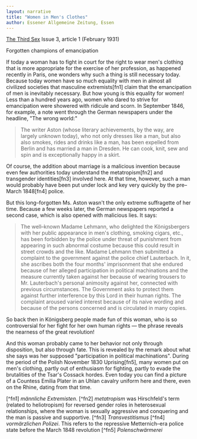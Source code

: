 ```yaml
---
layout: narrative
title: "Women in Men's Clothes"
author: Essener Allgemeine Zeitung, Essen
---
```


[The Third Sex](/das-dritte-geschlecht/) Issue 3, article 1 (February 1931)

Forgotten champions of emancipation

If today a woman has to fight in court for the right to wear men's clothing that is more appropriate for the exercise of her profession, as happened recently in Paris, one wonders why such a thing is still necessary today. Because today women have so much equality with men in almost all civilized societies that masculine extremists[fn1] claim that the emancipation of men is inevitably necessary. But how young is this equality for women! Less than a hundred years ago, women who dared to strive for emancipation were showered with ridicule and scorn. In September 1846, for example, a note went through the German newspapers under the headline, "The wrong world:"

> The writer Aston (whose literary achievements, by the way, are largely unknown today), who not only dresses like a man, but also also smokes, rides and drinks like a man, has been expelled from Berlin and has married a man in Dresden. He can cook, knit, sew and spin and is exceptionally happy in a skirt.

Of course, the addition about marriage is a malicious invention because even few authorities today understand the metatropism[fn2] and transgender identities[fn3] involved here. At that time, however, such a man would probably have been put under lock and key very quickly by the pre&ndash;March 1848[fn4] police. 

But this long&ndash;forgotten Ms. Aston wasn't the only extreme suffragette of her time. Because a few weeks later, the German newspapers reported a second case, which is also opened with malicious lies. It says:

> The well&ndash;known Madame Lehmann, who delighted the Königsbergers with her public appearance in men's clothing, smoking cigars, etc., has been forbidden by the police under threat of punishment from appearing in such abnormal costume because this could result in street crowds and the like. Madame Lehmann then submitted a complaint to the government against the police chief Lauterbach. In it, she ascribes both the four months' imprisonment that she endured because of her alleged participation in political machinations and the measure currently taken against her because of wearing trousers to Mr. Lauterbach's personal animosity against her, connected with previous circumstances. The Government asks to protect them against further interference by this Lord in their human rights. The complaint aroused varied interest because of its naive wording and because of the persons concerned and is circulated in many copies.

So back then in Königsberg people made fun of this woman, who is so controversial for her fight for her own human rights &mdash; the phrase reveals the nearness of the great revolution!

And this woman probably came to her behavior not only through disposition, but also through fate. This is revealed by the remark about what she says was her supposed "participation in political machinations". During the period of the Polish November 1830 Uprising[fn5], many women put on men's clothing, partly out of enthusiasm for fighting, partly to evade the brutalities of the Tsar's Cossack hordes. Even today you can find a picture of a Countess Emilia Plater in an Uhlan cavalry uniform here and there, even on the Rhine, dating from that time. 

[^fn1] _männliche Extremisten_. 
[^fn2] _metatropism_ was Hirschfeld's term (related to heliotropism) for reversed gender roles in heterosexual relationships, where the woman is sexually aggressive and conquering and the man is passive and supportive.
[^fn3] _Transvestitismus_
[^fn4] _vormärzlichen Polizei_. This refers to the repressive Metternich&ndash;era police state before the March 1848 revolution
[^fn5] _Polenschwärmerei_